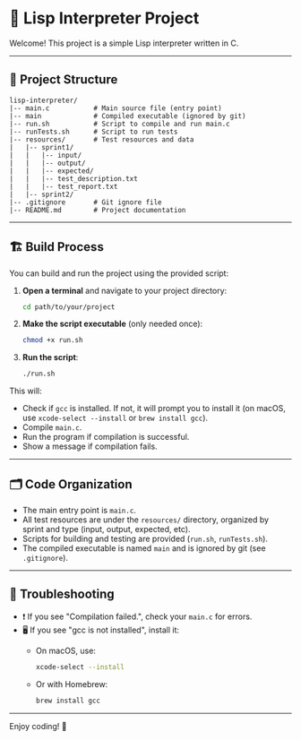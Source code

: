 
# 🚀 Lisp Interpreter Project

Welcome! This project is a simple Lisp interpreter written in C.

---

## 📂 Project Structure

```
lisp-interpreter/
|-- main.c           # Main source file (entry point)
|-- main             # Compiled executable (ignored by git)
|-- run.sh           # Script to compile and run main.c
|-- runTests.sh      # Script to run tests
|-- resources/       # Test resources and data
|   |-- sprint1/
|   |   |-- input/
|   |   |-- output/
|   |   |-- expected/
|   |   |-- test_description.txt
|   |   |-- test_report.txt
|   |-- sprint2/
|-- .gitignore       # Git ignore file
|-- README.md        # Project documentation
```

---

## 🏗️ Build Process

You can build and run the project using the provided script:

1. **Open a terminal** and navigate to your project directory:

   ```sh
   cd path/to/your/project
   ```

2. **Make the script executable** (only needed once):

   ```sh
   chmod +x run.sh
   ```

3. **Run the script**:

   ```sh
   ./run.sh
   ```

This will:

- Check if `gcc` is installed. If not, it will prompt you to install it (on macOS, use `xcode-select --install` or `brew install gcc`).
- Compile `main.c`.
- Run the program if compilation is successful.
- Show a message if compilation fails.

---

## 🗂️ Code Organization

- The main entry point is `main.c`.
- All test resources are under the `resources/` directory, organized by sprint and type (input, output, expected, etc).
- Scripts for building and testing are provided (`run.sh`, `runTests.sh`).
- The compiled executable is named `main` and is ignored by git (see `.gitignore`).

---

## 🧩 Troubleshooting

- ❗ If you see "Compilation failed.", check your `main.c` for errors.
- 🖥️ If you see "gcc is not installed", install it:
  - On macOS, use:

    ```sh
    xcode-select --install
    ```

  - Or with Homebrew:

    ```sh
    brew install gcc
    ```

---

Enjoy coding! 🎉
